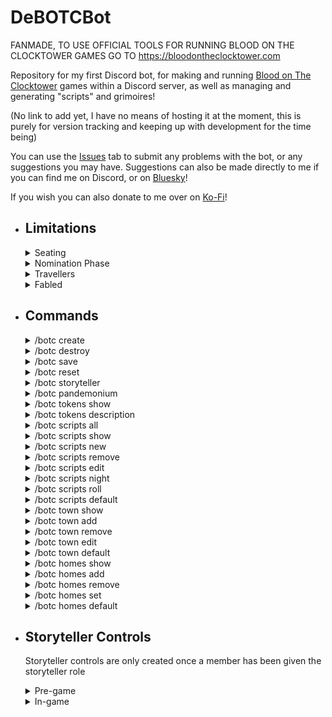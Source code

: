 # DeBOTCBot

FANMADE, TO USE OFFICIAL TOOLS FOR RUNNING BLOOD ON THE CLOCKTOWER GAMES GO TO https://bloodontheclocktower.com

Repository for my first Discord bot, for making and running [Blood on The Clocktower](https://bloodontheclocktower.com) games within a Discord server, as well as managing and generating "scripts" and grimoires!

(No link to add yet, I have no means of hosting it at the moment, this is purely for version tracking and keeping up with development for the time being)

You can use the [Issues](https://github.com/TheDebbyCase/DeBOTCBot/issues) tab to submit any problems with the bot, or any suggestions you may have.
Suggestions can also be made directly to me if you can find me on Discord, or on [Bluesky](https://bsky.app/profile/thedebbycase.bsky.social)!

If you wish you can also donate to me over on [Ko-Fi](https://ko-fi.com/thedebbycase)!

- ## Limitations
 
	<details>
	<summary>Seating</summary>
 
	Currently no game implementation for the seating arrangement of players, nothing planned at the moment  
 
	This must be done using the main website  
	
	</details>
 
	<details>
	<summary>Nomination Phase</summary>
 
	Currently no game implementation for the nomination phase, nothing planned at the moment  
	
	This must be done using the main website  
	
	</details>

	<details>
	<summary>Travellers</summary>
	
	Currently no helper commands or info about Traveller tokens, nothing planned at the moment  
	
	</details>

	<details>
	<summary>Fabled</summary>
	
	Currently no helper commands or info about Fabled tokens, nothing planned at the moment  
	
	</details>

- ## Commands
	<details>
	<summary>/botc create</summary>

	### Required Permission: Manage Channels  

	### Creates roles:  

	Storyteller, upon giving someone this role a special set of game controls are generated within the "Storyteller's Crypt" channel  
 
	BOTC Player, gives access to join and message in game channels (given automatically by the storyteller, no need to manually give to players)  

	### Creates storyteller channels:  

	(Text) "botc-announcements" for ingame public announcements/information through text (Message permissions for Storyteller only)  

	(Voice) "Watchtower" for spectators to watch a stream (where possible) and discuss amongst themselves (Members with the BOTC Player role cannot see this channel)  

	(Voice) "Storyteller's Crypt" for private conversations between players and the storyteller, the voice text channel is also where the storyteller's controls are (Members with the BOTC Player role cannot see this channel, everyone else except the storyteller cannot join unless moved by the storyteller)  
 
	### Creates town channels:  
 
	(Voice) "Town Square" no voice limit, storyteller can drag players to this channel with their controls  
	
	(Voice) Town Channels, configurable amount, names and voice limits using commands (There are a few by default but they are replaceable also using commands)  

	### Creates homes category:  

	Only the category is made, individual voice channels are added later. By default, members with the BOTC Player role cannot see these channels, but each get assigned one channel that they can see, join and message in upon game start. Storyteller has full access to these channels.  

	</details>

	<details>
	<summary>/botc destroy</summary>
	
	### Required Permission: Manage Channels  
 
	Removes all of the above channels and roles, including ones added at game start  
	
	</details>

	<details>
	<summary>/botc save</summary>
	
	### Required Permission: Administrator  
 
	Forces relevant server information to save to the bot's database (Currently my PC, all info saved is listed in the ServerSaveInfo class)  
	
	</details>

	<details>
	<summary>/botc reset</summary>
	
	### Required Permission: Administrator  
 
	Forces bot to remove server information, resetting to default values  
	
	</details>
 
	<details>
	<summary>/botc storyteller</summary>
	
	### Required Permission: Manage Channels  
 
	Lets you select a member to become a storyteller. Only one storyteller at a time, will end the game if ongoing  
	
	</details>

	<details>
	<summary>/botc pandemonium</summary>
	
	Sends an ephemeral message with links to the official BOTC website and Patreon  
	
	</details>

	<details>
	<summary>/botc tokens show</summary>
	
	Sends an ephemeral message with a list of all character tokens, organised by type  
	
	</details>

	<details>
	<summary>/botc tokens description</summary>
	
	Sends an ephemeral message with the token description of a specified character token  
	
	</details>

	<details>
	<summary>/botc scripts all</summary>
	
	Sends an ephemeral message with a list of all available scripts, with characters, organised by type  
	
	</details>
 
	<details>
	<summary>/botc scripts show</summary>
	
	Sends an ephemeral message with a list of all characters in a specified script, organised by type  
	
	</details>

	<details>
	<summary>/botc scripts new</summary>
	
	### Required Permission: Manage Channels  
 
	Adds a new available script, specifying name and tokens to use, sends ephemeral message with the script and its tokens, organised by type  
	
	</details>

	<details>
	<summary>/botc scripts remove</summary>
	
	### Required Permission: Manage Channels  
 
	Removes an available script by name  
	
	</details>

	<details>
	<summary>/botc scripts edit</summary>
	
	### Required Permission: Manage Channels  
 
	Adds and removes specified tokens from an available script, sends ephemeral message with successfully added and removed tokens  
	
	</details>

	<details>
	<summary>/botc scripts night</summary>
	
	Creates a night order from a specified, available script, sending an ephemeral message with the tokens, organised by the order they wake at night  
	
	</details>

	<details>
	<summary>/botc scripts roll</summary>
	
	Creates a grimoire from a specified, available script and number of players, sending an ephemeral message with the tokens, organised by type, and a night order  
	
	</details>

	<details>
	<summary>/botc scripts default</summary>
	 
	### Required Permission: Manage Channels  

	Resets available scripts to the default 3 main scripts  
	
	</details>

	<details>
	<summary>/botc town show</summary>
	
	Sends an ephemeral message with a list of all available town channel names and voice limits  
	
	</details>

	<details>
	<summary>/botc town add</summary>
	
	### Required Permission: Manage Channels  
 
	Adds a new available town channel, specifying name and voice limit. If town channels currently exist the channel is created  
	
	</details>

	<details>
	<summary>/botc town remove</summary>
	
	### Required Permission: Manage Channels  
 
	Removes an available town channel, specifying name. If town channels currently exist the channel is deleted  
	
	</details>

	<details>
	<summary>/botc town edit</summary>
	
	### Required Permission: Manage Channels  
 
	Edits an existing available town channel, specifying name, new name and new voice limit. New name and voice limit can be left blank to remain unchanged. If town channels currently exist, the specified channel is edited  
	
	</details>

	<details>
	<summary>/botc town default</summary>
	
	### Required Permission: Manage Channels  
 
	Resets available town channels to the default values  

	</details>

	<details>
	<summary>/botc homes show</summary>
	
	Sends an ephemeral message with a list of all available home channel names  

	</details>

	<details>
	<summary>/botc homes add</summary>
	
	### Required Permission: Manage Channels  
 
	Adds a new available home channel name  

	</details>

	<details>
	<summary>/botc homes remove</summary>
	
	### Required Permission: Manage Channels  
	
	Removes an available home channel name  

	</details>

	<details>
	<summary>/botc homes set</summary>
	
	### Required Permission: Manage Channels  
 
	Overwrites all available home channel names with a specified list of names  

	</details>

	<details>
	<summary>/botc homes default</summary>
	
	### Required Permission: Manage Channels  
	
	Resets available home channel names to the default values  

	</details>

- ## Storyteller Controls  

	Storyteller controls are only created once a member has been given the storyteller role  

	<details>
	<summary>Pre-game</summary>
	
	Has access to a selection menu where the storyteller can select any number of members between 5 and 15 inclusive, each of these members will be given the BOTC Player role  
	
	Upon selection, the game will "start", creating a number of home channels equal to the number of players, each player being assigned a home they have access to  
	
	A message will be sent in every BOTC created channel to timestamp the start of the game  
	
	The storyteller controls will change upon the game starting  

	</details>

	<details>
	<summary>In-game</summary>
							
	Has access to a selection menu where the storyteller can select any available script with which to generate a grimoire using the number of players selected previously, and a night order  
	
	Has access to a button which the storyteller can press to notify players they have 10 seconds to go back to the Town Square channel. After the elapsed time, players will be forced into the channel  
	
	Has access to a button which the storyteller can press to send each player to their assigned home channel  
	
	Has access to a button which the storyteller can press to "end" the game, removing all home channels, removing the storyteller controls, removing the Storyteller and the BOTC Player roles from all members, and sending a message in every BOTC created channel to timestamp the end of the game  

	</details>